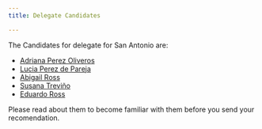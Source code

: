 ```yaml
---
title: Delegate Candidates

---
```



The Candidates for delegate for San Antonio are:
 - [Adriana Perez Oliveros](candidate-adriana-perez.html)
 - [Lucia Perez de Pareja](candidate-lucia-perez.html)
 - [Abigail Ross](candidate-abigail-ross.html)
 - [Susana Treviño](candidate-susana-trevino.html)
 - [Eduardo Ross](candidate-eduardo-ross.html)

Please read about them to become familiar with them before you send your recomendation.



